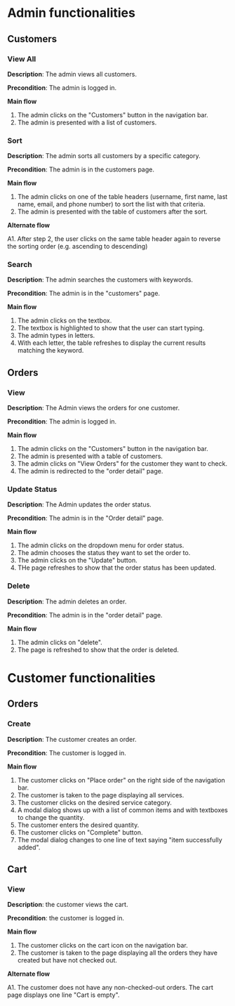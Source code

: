 # Admin functionalities

## Customers
### View All
**Description**: The admin views all customers.

**Precondition**: The admin is logged in.

**Main flow**

1. The admin clicks on the "Customers" button in the navigation bar.
2. The admin is presented with a list of customers.

### Sort
**Description**: The admin sorts all customers by a specific category.

**Precondition**: The admin is in the customers page.

**Main flow**

1. The admin clicks on one of the table headers (username, first name, last name, email, and phone number) to sort the list with that criteria.
2. The admin is presented with the table of customers after the sort.

**Alternate flow**

A1. After step 2, the user clicks on the same table header again to reverse the sorting order (e.g. ascending to descending)

### Search
**Description**: The admin searches the customers with keywords.

**Precondition**: The admin is in the "customers" page.

**Main flow**

1. The admin clicks on the textbox.
2. The textbox is highlighted to show that the user can start typing.
3. The admin types in letters.
4. With each letter, the table refreshes to display the current results matching the keyword.

## Orders
### View
**Description**: The Admin views the orders for one customer.

**Precondition**: The admin is logged in.

**Main flow**

1. The admin clicks on the "Customers" button in the navigation bar.
2. The admin is presented with a table of customers.
3. The admin clicks on "View Orders" for the customer they want to check.
4. The admin is redirected to the "order detail" page.

### Update Status
**Description**: The Admin updates the order status.

**Precondition**: The admin is in the "Order detail" page.

**Main flow**

1. The admin clicks on the dropdown menu for order status.
2. The admin chooses the status they want to set the order to.
3. The admin clicks on the "Update" button.
4. THe page refreshes to show that the order status has been updated.

### Delete
**Description**: The admin deletes an order.

**Precondition**: The admin is in the "order detail" page.

**Main flow**

1. The admin clicks on "delete".
2. The page is refreshed to show that the order is deleted.

# Customer functionalities
## Orders
### Create
**Description**: The customer creates an order.

**Precondition**: The customer is logged in.

**Main flow**

1. The customer clicks on "Place order" on the right side of the navigation bar.
2. The customer is taken to the page displaying all services.
3. The customer clicks on the desired service category.
4. A modal dialog shows up with a list of common items and with textboxes to change the quantity.
5. The customer enters the desired quantity.
6. The customer clicks on "Complete" button.
7. The modal dialog changes to one line of text saying "item successfully added".

## Cart
### View
**Description**: the customer views the cart.

**Precondition**: the customer is logged in.

**Main flow**

1. The customer clicks on the cart icon on the navigation bar.
2. The customer is taken to the page displaying all the orders they have created but have not checked out.

**Alternate flow**

A1. The customer does not have any non-checked-out orders. The cart page displays one line "Cart is empty".
